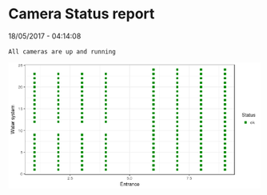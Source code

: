 Camera Status report
================
18/05/2017 - 04:14:08

    All cameras are up and running

![](camreport_files/figure-markdown_github/unnamed-chunk-2-1.png)
